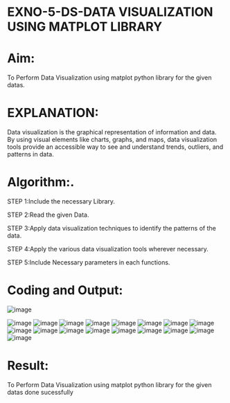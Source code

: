 # EXNO-5-DS-DATA VISUALIZATION USING MATPLOT LIBRARY

# Aim:
  To Perform Data Visualization using matplot python library for the given datas.

# EXPLANATION:
Data visualization is the graphical representation of information and data. By using visual elements like charts, graphs, and maps, data visualization tools provide an accessible way to see and understand trends, outliers, and patterns in data.

# Algorithm:.
STEP 1:Include the necessary Library.

STEP 2:Read the given Data.

STEP 3:Apply data visualization techniques to identify the patterns of the data.

STEP 4:Apply the various data visualization tools wherever necessary.

STEP 5:Include Necessary parameters in each functions.

# Coding and Output:
![image](https://github.com/vinodhini-17/EXNO-5-DS/assets/145742741/7ddf02c7-f231-46bf-917c-1007b82be794)

![image](https://github.com/vinodhini-17/EXNO-5-DS/assets/145742741/edf81d44-d263-483d-873c-411f6c22f8e1)
![image](https://github.com/vinodhini-17/EXNO-5-DS/assets/145742741/cc0c17e8-8cc4-4aea-a9f6-3f02aca1f74d)
![image](https://github.com/vinodhini-17/EXNO-5-DS/assets/145742741/442b8e2b-2cf6-41c0-9e86-5728d3b4f0ef)
![image](https://github.com/vinodhini-17/EXNO-5-DS/assets/145742741/f0edcd74-3989-4fab-b0f8-361045c7d039)
![image](https://github.com/vinodhini-17/EXNO-5-DS/assets/145742741/98359c13-71c1-48f5-89ba-1e832e452d3a)
![image](https://github.com/vinodhini-17/EXNO-5-DS/assets/145742741/a2454725-6f8e-4fe6-a165-c74355565a17)
![image](https://github.com/vinodhini-17/EXNO-5-DS/assets/145742741/342c9619-3a3d-423d-b4ce-f02e822681f4)
![image](https://github.com/vinodhini-17/EXNO-5-DS/assets/145742741/db9c5ded-f22a-43fc-8e64-899618a5ae21)
![image](https://github.com/vinodhini-17/EXNO-5-DS/assets/145742741/a17b7ce4-ee69-4258-80dd-e69bdffe6ba7)
![image](https://github.com/vinodhini-17/EXNO-5-DS/assets/145742741/7358fd5a-f4f8-4bb1-97c9-653d3309a6a8)
![image](https://github.com/vinodhini-17/EXNO-5-DS/assets/145742741/734fadd8-c88b-46c6-b45e-984e35a6503e)
![image](https://github.com/vinodhini-17/EXNO-5-DS/assets/145742741/3cea9fbe-9024-42a3-a56f-d125414417f6)
![image](https://github.com/vinodhini-17/EXNO-5-DS/assets/145742741/76e1dd89-1596-4f11-8032-44b658edefe3)
![image](https://github.com/vinodhini-17/EXNO-5-DS/assets/145742741/ba3b7cbd-6d2e-4242-af33-56edeeb1f979)
![image](https://github.com/vinodhini-17/EXNO-5-DS/assets/145742741/aa9a254b-dda8-4a2a-bb51-d2df496f850d)
![image](https://github.com/vinodhini-17/EXNO-5-DS/assets/145742741/a23fe0f4-124c-4f8a-9a14-c7c3baff1a16)
![image](https://github.com/vinodhini-17/EXNO-5-DS/assets/145742741/9a826601-bcae-4b3d-844b-3e2e814ad4ca)

# Result:
  To Perform Data Visualization using matplot python library for the given datas done sucessfully
